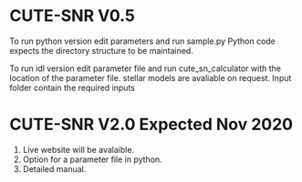 # CUTE-SNR V0.5
To run python version
edit parameters and run sample.py
Python code expects the directory structure to be maintained. 


To run idl version
edit parameter file and run cute_sn_calculator with the location of the parameter file.
stellar models are avaliable on request.
Input folder contain the required inputs

# CUTE-SNR V2.0 Expected Nov 2020

1. Live website will be avalaible.
2. Option for a parameter file in python.
3. Detailed manual.


